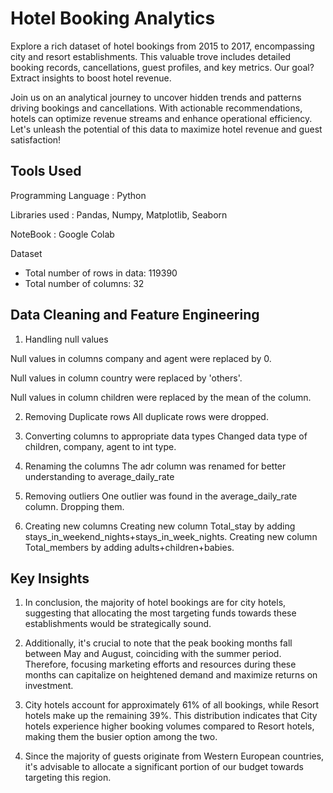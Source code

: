 
# Hotel Booking Analytics

Explore a rich dataset of hotel bookings from 2015 to 2017, encompassing city and resort establishments. This valuable trove includes detailed booking records, cancellations, guest profiles, and key metrics. Our goal? Extract insights to boost hotel revenue.

Join us on an analytical journey to uncover hidden trends and patterns driving bookings and cancellations. With actionable recommendations, hotels can optimize revenue streams and enhance operational efficiency. Let's unleash the potential of this data to maximize hotel revenue and guest satisfaction!


## Tools Used
Programming Language : Python

Libraries used : Pandas, Numpy, Matplotlib, Seaborn

NoteBook : Google Colab

Dataset

* Total number of rows in data: 119390
* Total number of columns: 32
## Data Cleaning and Feature Engineering

1) Handling null values

Null values in columns company and agent were replaced by 0. 

Null values in column country were replaced by 'others'.

Null values in column children were replaced by the mean of the column.
 
2) Removing Duplicate rows
All duplicate rows were dropped.

3) Converting columns to appropriate data types
Changed data type of children, company, agent to int type.

4) Renaming the columns
The adr column was renamed for better understanding to average_daily_rate

5) Removing outliers
One outlier was found in the average_daily_rate column. Dropping them.

6) Creating new columns
Creating new column Total_stay by adding stays_in_weekend_nights+stays_in_week_nights.
Creating new column Total_members by adding adults+children+babies.
## Key Insights
 
1) In conclusion, the majority of hotel bookings are for city hotels, suggesting that allocating the most targeting funds towards these establishments would be strategically sound.

2) Additionally, it's crucial to note that the peak booking months fall between May and August, coinciding with the summer period. Therefore, focusing marketing efforts and resources during these months can capitalize on heightened demand and maximize returns on investment.

3) City hotels account for approximately 61% of all bookings, while Resort hotels make up the remaining 39%. This distribution indicates that City hotels experience higher booking volumes compared to Resort hotels, making them the busier option among the two.

4) Since the majority of guests originate from Western European countries, it's advisable to allocate a significant portion of our budget towards targeting this region.